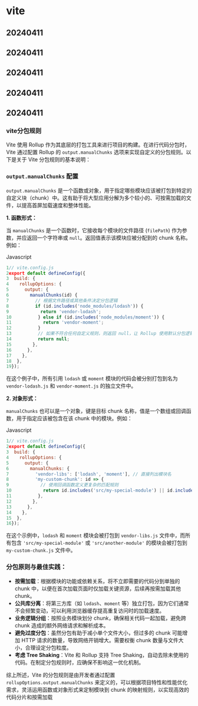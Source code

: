 # vite

## 20240411
## 20240411
## 20240411
## 20240411
## 20240411

### vite分包规则

Vite 使用 Rollup 作为其底层的打包工具来进行项目的构建。在进行代码分包时，Vite 通过配置 Rollup 的 `output.manualChunks` 选项来实现自定义的分包规则。以下是关于 Vite 分包规则的基本说明：

### **`output.manualChunks` 配置**

`output.manualChunks` 是一个函数或对象，用于指定哪些模块应该被打包到特定的自定义块（chunk）中。这有助于将大型应用分解为多个较小的、可按需加载的文件，以提高首屏加载速度和整体性能。

**1. 函数形式：**

当 `manualChunks` 是一个函数时，它接收每个模块的文件路径 (`filePath`) 作为参数，并应返回一个字符串或 `null`。返回值表示该模块应被分配到的 chunk 名称。例如：

Javascript

```javascript
1// vite.config.js
2export default defineConfig({
3  build: {
4    rollupOptions: {
5      output: {
6        manualChunks(id) {
7          // 根据文件路径或其他条件决定分包逻辑
8          if (id.includes('node_modules/lodash')) {
9            return 'vendor-lodash';
10          } else if (id.includes('node_modules/moment')) {
11            return 'vendor-moment';
12          }
13          // 如果不符合任何自定义规则，则返回 null，让 Rollup 使用默认分包逻辑
14          return null;
15        },
16      },
17    },
18  },
19});
```

在这个例子中，所有引用 `lodash` 或 `moment` 模块的代码会被分别打包到名为 `vendor-lodash.js` 和 `vendor-moment.js` 的独立文件中。

**2. 对象形式：**

`manualChunks` 也可以是一个对象，键是目标 chunk 名称，值是一个数组或回调函数，用于指定应该被包含在该 chunk 中的模块。例如：

Javascript

```javascript
1// vite.config.js
2export default defineConfig({
3  build: {
4    rollupOptions: {
5      output: {
6        manualChunks: {
7          'vendor-libs': ['lodash', 'moment'], // 直接列出模块名
8          'my-custom-chunk': id => {
9            // 使用回调函数定义更复杂的匹配规则
10            return id.includes('src/my-special-module') || id.includes('src/another-module');
11          },
12        },
13      },
14    },
15  },
16});
```

在这个示例中，`lodash` 和 `moment` 模块会被打包到 `vendor-libs.js` 文件中，而所有包含 `'src/my-special-module'` 或 `'src/another-module'` 的模块会被打包到 `my-custom-chunk.js` 文件中。

### **分包原则与最佳实践：**

- **按需加载**：根据模块的功能或依赖关系，将不立即需要的代码分到单独的 chunk 中，以便在首次加载页面时仅加载关键资源，后续再按需加载其他 chunk。
- **公共库分离**：将第三方库（如 `lodash`、`moment` 等）独立打包，因为它们通常不会频繁变动，可以利用浏览器缓存提高重复访问时的加载速度。
- **业务逻辑分组**：按照业务模块划分 chunk，确保相关代码一起加载，避免跨 chunk 造成的额外网络请求和解析成本。
- **避免过度分包**：虽然分包有助于减小单个文件大小，但过多的 chunk 可能增加 HTTP 请求的数量，导致网络开销增大。需要权衡 chunk 数量与文件大小，合理设定分包粒度。
- **考虑 Tree Shaking**：Vite 和 Rollup 支持 Tree Shaking，自动去除未使用的代码。在制定分包规则时，应确保不影响这一优化机制。

综上所述，Vite 的分包规则是由开发者通过配置 `rollupOptions.output.manualChunks` 来定义的，可以根据项目特性和性能优化需求，灵活运用函数或对象形式来定制模块到 chunk 的映射规则，以实现高效的代码分片和按需加载
